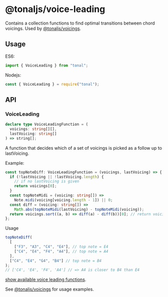 # @tonaljs/voice-leading

Contains a collection functions to find optimal transitions between chord voicings. Used by [@tonaljs/voicings](../voicings).

## Usage

ES6:

```js
import { VoiceLeading } from "tonal";
```

Nodejs:

```js
const { VoiceLeading } = require("tonal");
```

## API

### VoiceLeading

```ts
declare type VoiceLeadingFunction = (
  voicings: string[][],
  lastVoicing: string[]
) => string[];
```

A function that decides which of a set of voicings is picked as a follow up to lastVoicing.

Example:

```ts
const topNoteDiff: VoiceLeadingFunction = (voicings, lastVoicing) => {
  if (!lastVoicing || !lastVoicing.length) {
    // if no lastVoicing is given
    return voicings[0];
  }
  const topNoteMidi = (voicing: string[]) =>
    Note.midi(voicing[voicing.length - 1]) || 0;
  const diff = (voicing: string[]) =>
    Math.abs(topNoteMidi(lastVoicing) - topNoteMidi(voicing));
  return voicings.sort((a, b) => diff(a) - diff(b))[0]; // return voicing with least diff
};
```

Usage

```ts
topNoteDiff(
  [
    ["F3", "A3", "C4", "E4"], // top note = E4
    ["C4", "E4", "F4", "A4"], // top note = A4
  ],
  ["C4", "E4", "G4", "B4"] // top note = B4
);
// ['C4', 'E4', 'F4', 'A4'] // => A4 is closer to B4 than E4
```

[show available voice leading functions](./index.ts).

See [@tonaljs/voicings](../voicings) for usage examples.
